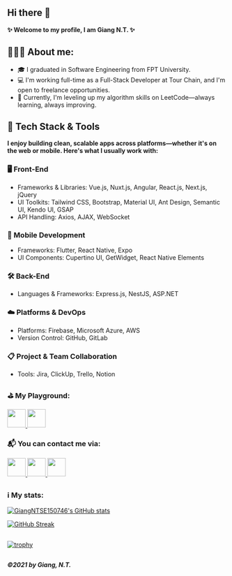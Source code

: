 ## Hi there 👋
**✨ Welcome to my profile, I am Giang N.T. ✨**

## 🙋🏻‍♂️ About me:

- 🎓 I graduated in Software Engineering from FPT University.
- 💻 I'm working full-time as a Full-Stack Developer at Tour Chain, and I'm open to freelance opportunities.
- 🧠 Currently, I'm leveling up my algorithm skills on LeetCode—always learning, always improving.

## 🧰 Tech Stack & Tools
**I enjoy building clean, scalable apps across platforms—whether it's on the web or mobile. Here's what I usually work with:**

### 🖥️ Front-End
- Frameworks & Libraries: Vue.js, Nuxt.js, Angular, React.js, Next.js, jQuery
- UI Toolkits: Tailwind CSS, Bootstrap, Material UI, Ant Design, Semantic UI, Kendo UI, GSAP
- API Handling: Axios, AJAX, WebSocket

### 📱 Mobile Development
- Frameworks: Flutter, React Native, Expo
- UI Components: Cupertino UI, GetWidget, React Native Elements

### 🛠️ Back-End
- Languages & Frameworks: Express.js, NestJS, ASP.NET

### ☁️ Platforms & DevOps
- Platforms: Firebase, Microsoft Azure, AWS
- Version Control: GitHub, GitLab

### 📋 Project & Team Collaboration
- Tools: Jira, ClickUp, Trello, Notion

### ⛳ My Playground:

<div align="left">
  <a href="https://codepen.io/saoranngu" target="blank" rel="noreferrer" title="CodePen">
    <img src="https://edent.github.io/SuperTinyIcons/images/svg/codepen.svg" width="42" class="rounded" />
  </a>
  <a href="https://dev.to/truonggiangne" target="blank" rel="noreferrer" title="CodePen">
    <img src="https://edent.github.io/SuperTinyIcons/images/svg/dev_to.svg" width="42" class="rounded" />
  </a>
</div>

### 📬 You can contact me via:

<div align="left">
  <a  href="mailto:giangntse150746@gmail.com" target="blank" rel="noreferrer" title="Gmail">
    <img src="https://edent.github.io/SuperTinyIcons/images/svg/gmail.svg" width="42" class="rounded" />
  </a>
  <!--   <img width=8 /> -->
  <a  href="https://www.linkedin.com/in/mashimar-2001" target="blank" rel="noreferrer" title="LinkedIn">
    <img src="https://edent.github.io/SuperTinyIcons/images/svg/linkedin.svg" width="42" class="rounded" />
  </a>
  <!--   <img width=8 /> -->
  <a  href="https://www.facebook.com/giang0304" target="blank" rel="noreferrer" title="Facebook">
    <img src="https://edent.github.io/SuperTinyIcons/images/svg/facebook.svg" width="42" class="rounded" />
  </a>
</div>

<!-- [![Top Langs](https://github-readme-stats.vercel.app/api/top-langs/?username=giangntse150746&langs_count=8)](https://github.com/anuraghazra/github-readme-stats) -->

##

### ℹ️ My stats:

[![GiangNTSE150746's GitHub stats](https://github-readme-stats.vercel.app/api?username=giangntse150746&theme=radical)](https://github.com/anuraghazra/github-readme-stats)

[![GitHub Streak](https://streak-stats.demolab.com/?user=giangntse150746&theme=dark)](https://git.io/streak-stats)

##

[![trophy](https://github-profile-trophy.vercel.app/?username=ryo-ma&theme=giangntse150746)](https://github.com/ryo-ma/github-profile-trophy)

##

##### ©2021 by Giang, N.T.
